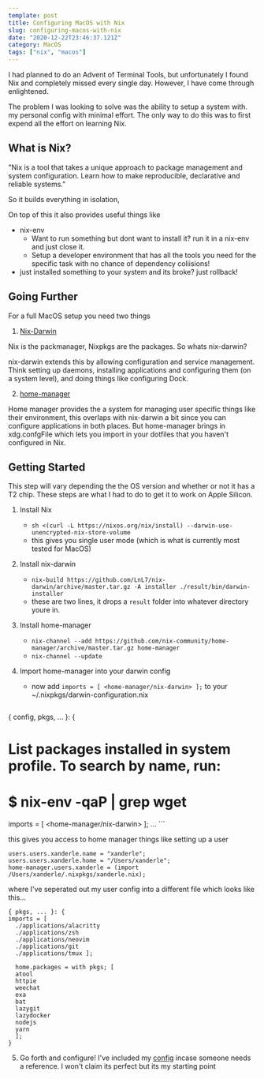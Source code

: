 ```yaml
---
template: post
title: Configuring MacOS with Nix
slug: configuring-macos-with-nix
date: "2020-12-22T23:46:37.121Z"
category: MacOS 
tags: ["nix", "macos"]
---
```

I had planned to do an Advent of Terminal Tools, but unfortunately I found Nix and completely missed every single day. However, I have come through enlightened.

The problem I was looking to solve was the ability to setup a system with. my personal config with minimal effort. The only way to do this was to first expend all the effort on learning Nix.

## What is Nix?

"Nix is a tool that takes a unique approach to package management and system configuration. Learn how to make reproducible, declarative and reliable systems."

So it builds everything in isolation,

On top of this it also provides useful things like
- nix-env
    - Want to run something but dont want to install it? run it in a nix-env and just close it.
    - Setup a developer environment that has all the tools you need for the specific task with no chance of dependency coliisions!
- just installed something to your system and its broke? just rollback!


## Going Further

For a full MacOS setup you need two things
1. [Nix-Darwin](https://github.com/LnL7/nix-darwin)

Nix is the packmanager, Nixpkgs are the packages. So whats nix-darwin?

nix-darwin extends this by allowing configuration and service management. Think setting up daemons, installing applications and configuring them (on a system level), and doing things like configuring Dock.


2. [home-manager](https://github.com/nix-community/home-manager)

Home manager provides the a system for managing user specific things like their environment, this overlaps with nix-darwin a bit since you can configure applications in both places. But home-manager brings in xdg.confgFile which lets you import in your dotfiles that you haven't configured in Nix.


## Getting Started

This step will vary depending the the OS version and whether or not it has a T2 chip. These steps are what I had to do to get it to work on Apple Silicon.

1. Install Nix
    - `sh <(curl -L https://nixos.org/nix/install) --darwin-use-unencrypted-nix-store-volume`
    - this gives you single user mode (which is what is currently most tested for MacOS)
2. Install nix-darwin
    - `nix-build https://github.com/LnL7/nix-darwin/archive/master.tar.gz -A installer
    ./result/bin/darwin-installer`
    - these are two lines, it drops a `result` folder into whatever directory youre in.

3. Install home-manager
    - `nix-channel --add https://github.com/nix-community/home-manager/archive/master.tar.gz home-manager`
    - `nix-channel --update`
4. Import home-manager into your darwin config
    - now add `imports = [ <home-manager/nix-darwin> ];` to your ~/.nixpkgs/darwin-configuration.nix
    ```
{ config, pkgs, ... }:
{
  # List packages installed in system profile. To search by name, run:
  # $ nix-env -qaP | grep wget
  imports = [ <home-manager/nix-darwin> ];
...
    ```

   this gives you access to home manager things like setting up a user


   ```
  users.users.xanderle.name = "xanderle";
  users.users.xanderle.home = "/Users/xanderle";
  home-manager.users.xanderle = (import /Users/xanderle/.nixpkgs/xanderle.nix);
  ```

  where I've seperated out my user config into a different file which looks like this...


  ```
  { pkgs, ... }: {
  imports = [
    ./applications/alacritty
    ./applications/zsh
    ./applications/neovim
    ./applications/git
    ./applications/tmux ];
	
    home.packages = with pkgs; [
 	atool
	httpie
	weechat
	exa
	bat
	lazygit
	lazydocker
	nodejs
	yarn
    ];
}
```

5. Go forth and configure! I've included my [config](https://github.com/xanderle/config) incase someone needs a reference.
I won't claim its perfect but its my starting point
